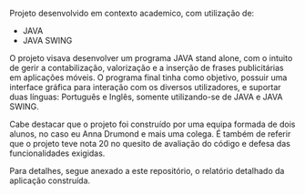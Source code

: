 Projeto desenvolvido em contexto academico, com utilização de:

* JAVA
* JAVA SWING

O projeto visava desenvolver um programa JAVA stand alone, com o intuito de gerir a contabilização, valorização e a inserção de frases publicitárias em aplicações móveis.
O programa final tinha como objetivo, possuir uma  interface gráfica para interação com os diversos utilizadores, e suportar duas línguas: Português e Inglês, somente utilizando-se de JAVA e JAVA SWING.

Cabe destacar que o projeto foi construído por uma equipa formada de dois alunos, no caso eu Anna Drumond e mais uma colega. É também de referir que o projeto teve nota 20 no quesito de avaliação do código e defesa das funcionalidades exigidas.

Para detalhes, segue anexado a este repositório, o relatório detalhado da aplicação construída.
